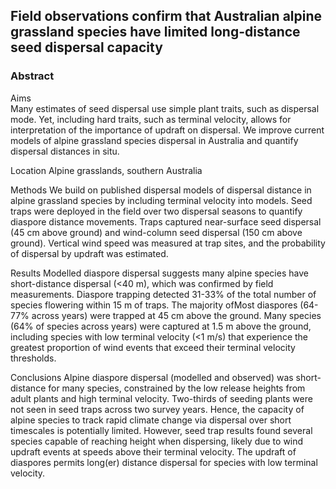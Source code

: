 ## Field observations confirm that Australian alpine grassland species have limited long-distance seed dispersal capacity 

### Abstract 
Aims  
Many estimates of seed dispersal use simple plant traits, such as dispersal mode. Yet, including hard traits, such as terminal velocity, allows for interpretation of the importance of updraft on dispersal. We improve current models of alpine grassland species dispersal in Australia and quantify dispersal distances in situ.

Location
Alpine grasslands, southern Australia

Methods
We build on published dispersal models of dispersal distance in alpine grassland species by including terminal velocity into models. Seed traps were deployed in the field over two dispersal seasons to quantify diaspore distance movements. Traps captured near-surface seed dispersal (45 cm above ground) and wind-column seed dispersal (150 cm above ground). Vertical wind speed was measured at trap sites, and the probability of dispersal by updraft was estimated.

Results
Modelled diaspore dispersal suggests many alpine species have short-distance dispersal (<40 m), which was confirmed by field measurements. Diaspore trapping detected 31-33% of the total number of species flowering within 15 m of traps. The majority ofMost diaspores (64-77% across years) were trapped at 45 cm above the ground. Many species (64% of species across years) were captured at 1.5 m above the ground, including species with low terminal velocity (<1 m/s) that experience the greatest proportion of wind events that exceed their terminal velocity thresholds.

Conclusions
Alpine diaspore dispersal (modelled and observed) was short-distance for many species, constrained by the low release heights from adult plants and high terminal velocity. Two-thirds of seeding plants were not seen in seed traps across two survey years. Hence, the capacity of alpine species to track rapid climate change via dispersal over short timescales is potentially limited. However, seed trap results found several species capable of reaching height when dispersing, likely due to wind updraft events at speeds above their terminal velocity. The updraft of diaspores permits long(er) distance dispersal for species with low terminal velocity. 

